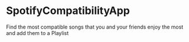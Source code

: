# SpotifyCompatibilityApp
Find the most compatible songs that you and your friends enjoy the most and add them to a Playlist 
